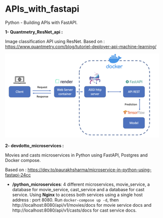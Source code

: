 # APIs_with_fastapi
Python - Building APIs with FastAPI.


**1- Quantmetry_ResNet_api :**

Image classification API using ResNet. Based on : https://www.quantmetry.com/blog/tutoriel-deployer-api-machine-learning/

<img src="https://github.com/GitTeaching/APIs_with_fastapi/blob/main/quantmetry_ResNet_api/architecture.png" width=600 />

**2- devdotto_microservices :**

Movies and casts microservices in Python using FastAPI, Postgres and Docker compose. 

Based on : https://dev.to/paurakhsharma/microservice-in-python-using-fastapi-24cc

- **/python_microservices**: 4 different microservices, movie_service, a database for movie_service, cast_service and a database for cast service. Using **Nginx** to access both services using a single host address : port 8080. Run ```docker-compose up -d```, then http://localhost:8080/api/v1/movies/docs for movie service docs and http://localhost:8080/api/v1/casts/docs for cast service docs.
